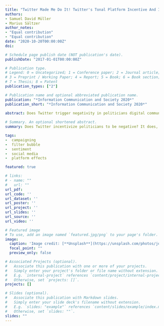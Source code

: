 ```yaml
---
title: "Twitter Made Me Do It! Twitter's Tonal Platform Incentive And Its Effect On Online Campaigning"
authors:
- Samuel David Müller
- Marius Sältzer
author_notes:
- "Equal contribution"
- "Equal contribution"
date: "2020-10-20T00:00:00Z"
doi: 

# Schedule page publish date (NOT publication's date).
publishDate: "2017-01-01T00:00:00Z"

# Publication type.
# Legend: 0 = Uncategorized; 1 = Conference paper; 2 = Journal article;
# 3 = Preprint / Working Paper; 4 = Report; 5 = Book; 6 = Book section;
# 7 = Thesis; 8 = Patent
publication_types: ["2"]

# Publication name and optional abbreviated publication name.
publication: "*Information Communication and Society 2020*"
publication_short: "*Information Communication and Society 2020*"

abstract: Does Twitter trigger negativity in politicians digital communication? On social media direct feedback mechanisms like retweets or likes signal to politicians which message and tone are popular. Current research suggests that negative language increases the number of retweets a single tweet receives, indicating preferences for negativity in the audience on Twitter. However, it remains unclear whether politicians adapt to the platform logic of Twitter or simply follow the rules determined by the broader political context, namely the state of their electoral race. We use sentiment analysis to measure the tone used by 342 candidates in 97,909 tweets in their Twitter campaign in the 2018 midterm elections for the U.S. House of Representatives. We map the ideological structure of each politician's filter bubble using IRT scaling of the her follower network. We can show that the feedback that candidates receive creates an incentive to use negativity. The size and direction of the tonal incentive depends on the ideological composition of the candidate's filter bubble. Unexpectedly, the platform-specific incentive does not affect the tone used by candidates in their Twitter campaigns. Instead we find that the tone is affected by characteristics of the electoral race. We show that our findings are not dependent on our sentiment measurement by validating our results using hand coding and machine learning.  
 
# Summary. An optional shortened abstract.
summary: Does Twitter incentivize politicians to be negative? It does, but they don't follow this incentive. *Forthcoming in Information Communication and Society 2020*

tags:
-  campaigning
-  filter bubble
-  sentiment
-  social media
-  platform effects

featured: true

# links:
# - name: ""
#   url: ""
url_pdf: 
url_code: ''
url_dataset: ''
url_poster: ''
url_project: ''
url_slides: ''
url_source: ''
url_video: ''

# Featured image
# To use, add an image named `featured.jpg/png` to your page's folder. 
image:
  caption: 'Image credit: [**Unsplash**](https://unsplash.com/photos/jdD8gXaTZsc)'
  focal_point: ""
  preview_only: false

# Associated Projects (optional).
#   Associate this publication with one or more of your projects.
#   Simply enter your project's folder or file name without extension.
#   E.g. `internal-project` references `content/project/internal-project/index.md`.
#   Otherwise, set `projects: []`.
projects: []

# Slides (optional).
#   Associate this publication with Markdown slides.
#   Simply enter your slide deck's filename without extension.
#   E.g. `slides: "example"` references `content/slides/example/index.md`.
#   Otherwise, set `slides: ""`.
slides: ""
---
```



